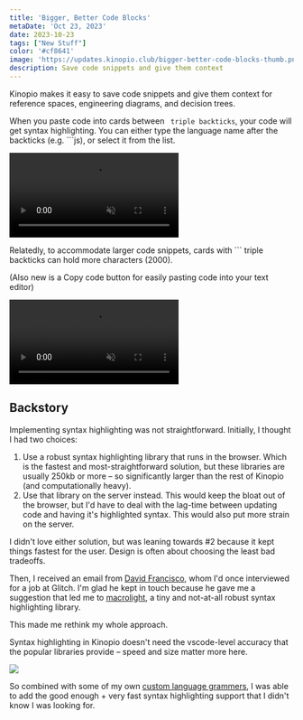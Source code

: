 ```yaml
---
title: 'Bigger, Better Code Blocks'
metaDate: 'Oct 23, 2023'
date: 2023-10-23
tags: ["New Stuff"]
color: '#cf8641'
image: 'https://updates.kinopio.club/bigger-better-code-blocks-thumb.png'
description: Save code snippets and give them context
---
```


Kinopio makes it easy to save code snippets and give them context for reference spaces, engineering diagrams, and decision trees.

When you paste code into cards between ``` triple backticks```, your code will get syntax highlighting. You can either type the language name after the backticks (e.g. ```js), or select it from the list.

<p>
<video class="wide" autoplay loop muted playsinline>
  <source src="https://updates.kinopio.club/better-code-blocks.mp4">
</video>
</p>

Relatedly, to accommodate larger code snippets, cards with ``` triple backticks can hold more characters (2000).

(Also new is a Copy code button for easily pasting code into your text editor)

<p>
<video class="" autoplay loop muted playsinline>
  <source src="https://updates.kinopio.club/bigger-code-blocks.mp4">
</video>
</p>

## Backstory

Implementing syntax highlighting was not straightforward. Initially, I thought I had two choices:

1. Use a robust syntax highlighting library that runs in the browser. Which is the fastest and most-straightforward solution, but these libraries are usually 250kb or more – so significantly larger than the rest of Kinopio (and computationally heavy).
2. Use that library on the server instead. This would keep the bloat out of the browser, but I'd have to deal with the lag-time between updating code and having it's highlighted syntax. This would also put more strain on the server.

I didn't love either solution, but was leaning towards #2 because it kept things fastest for the user. Design is often about choosing the least bad tradeoffs.

Then, I received an email from [David Francisco](https://david.tools/ipfs/QmcmSwqEsgscyHbQ4Vi37dhbUTsefA4qRg78wMqKkxzv3L/), whom I'd once interviewed for a job at Glitch. I'm glad he kept in touch because he gave me a suggestion that led me to [macrolight](https://github.com/xyzshantaram/macrolight), a tiny and not-at-all robust syntax highlighting library.

This made me rethink my whole approach.

Syntax highlighting in Kinopio doesn't need the vscode-level accuracy that the popular libraries provide – speed and size matter more here.

<img class="wide" src="https://updates.kinopio.club/codeblocks-wip.png">

So combined with some of my own [custom language grammers](https://gist.github.com/pketh/b80e1a6593829a9d690ea78e0efdca77), I was able to add the good enough + very fast syntax highlighting support that I didn't know I was looking for.
